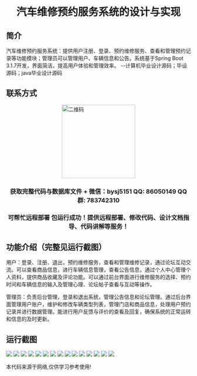 <p><h1 align="center">汽车维修预约服务系统的设计与实现</h1></p>

## 简介
汽车维修预约服务系统：提供用户注册、登录、预约维修服务、查看和管理预约记录等功能模块；管理员可以管理用户、车辆信息和公告。系统基于Spring Boot 3.1.7开发，界面简洁，提高用户体验和管理效率。    --计算机毕业设计源码；毕设源码；java毕业设计源码


## 联系方式
<img src="https://bs-1329754181.cos.ap-shanghai.myqcloud.com/wx.jpg" alt="二维码" style="display: block; margin: 0 auto;" width="200px">
<p><h3 align="center">获取完整代码与数据库文件 + 微信：bysj5151 QQ: 86050149 QQ群: 783742310</h3></p>
<p><h3 align="center">可帮忙远程部署 包运行成功！提供远程部署、修改代码、设计文档指导、代码讲解等服务！</h3></p>

## 功能介绍（完整见运行截图）
用户：登录、注册、退出，预约维修服务，查看和管理维修记录，通过论坛互动交流。可以查看商品信息，进行车辆信息管理，查看公告信息，通过个人中心管理个人资料，提供商品收藏及评论功能。可以通过前台界面进行维修服务的选择、预约时间和车辆信息的输入及管理心理、论坛帖子查看与互动等操作。

管理员：负责后台管理，登录和退出系统，管理公告信息和论坛管理。通过后台界面管理用户账户，维护和修改车辆类型列表，管理门店和商品信息，处理用户预约记录并进行数据管理。能进行用户反馈与评价的查看及回复，确保系统的正常运转和信息的及时更新。


## 运行截图
![](https://bs-1329754181.cos.ap-shanghai.myqcloud.com/spring/CarMaintenanceAppointmentServiceSystemDesignAndImplementation/img/001.jpg)
![](https://bs-1329754181.cos.ap-shanghai.myqcloud.com/spring/CarMaintenanceAppointmentServiceSystemDesignAndImplementation/img/002.jpg)
![](https://bs-1329754181.cos.ap-shanghai.myqcloud.com/spring/CarMaintenanceAppointmentServiceSystemDesignAndImplementation/img/003.jpg)
![](https://bs-1329754181.cos.ap-shanghai.myqcloud.com/spring/CarMaintenanceAppointmentServiceSystemDesignAndImplementation/img/004.jpg)
![](https://bs-1329754181.cos.ap-shanghai.myqcloud.com/spring/CarMaintenanceAppointmentServiceSystemDesignAndImplementation/img/005.jpg)
![](https://bs-1329754181.cos.ap-shanghai.myqcloud.com/spring/CarMaintenanceAppointmentServiceSystemDesignAndImplementation/img/006.jpg)
![](https://bs-1329754181.cos.ap-shanghai.myqcloud.com/spring/CarMaintenanceAppointmentServiceSystemDesignAndImplementation/img/007.jpg)
![](https://bs-1329754181.cos.ap-shanghai.myqcloud.com/spring/CarMaintenanceAppointmentServiceSystemDesignAndImplementation/img/008.jpg)
![](https://bs-1329754181.cos.ap-shanghai.myqcloud.com/spring/CarMaintenanceAppointmentServiceSystemDesignAndImplementation/img/009.jpg)
![](https://bs-1329754181.cos.ap-shanghai.myqcloud.com/spring/CarMaintenanceAppointmentServiceSystemDesignAndImplementation/img/010.jpg)
![](https://bs-1329754181.cos.ap-shanghai.myqcloud.com/spring/CarMaintenanceAppointmentServiceSystemDesignAndImplementation/img/011.jpg)
![](https://bs-1329754181.cos.ap-shanghai.myqcloud.com/spring/CarMaintenanceAppointmentServiceSystemDesignAndImplementation/img/012.jpg)
![](https://bs-1329754181.cos.ap-shanghai.myqcloud.com/spring/CarMaintenanceAppointmentServiceSystemDesignAndImplementation/img/013.jpg)
![](https://bs-1329754181.cos.ap-shanghai.myqcloud.com/spring/CarMaintenanceAppointmentServiceSystemDesignAndImplementation/img/014.jpg)
![](https://bs-1329754181.cos.ap-shanghai.myqcloud.com/spring/CarMaintenanceAppointmentServiceSystemDesignAndImplementation/img/015.jpg)

<p>本代码来源于网络,仅供学习参考使用!</p>
